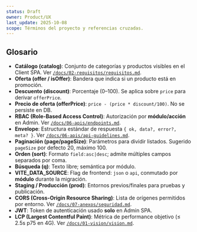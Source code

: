 ```yaml
---
status: Draft
owner: Product/UX
last_update: 2025-10-08
scope: Términos del proyecto y referencias cruzadas.
---
```


## Glosario

- **Catálogo (catalog)**: Conjunto de categorías y productos visibles en el Client SPA. Ver [`/docs/02-requisitos/requisitos.md`](../02-requisitos/requisitos.md).
- **Oferta (offer / isOffer)**: Bandera que indica si un producto está en promoción.
- **Descuento (discount)**: Porcentaje (0–100). Se aplica sobre `price` para derivar `offerPrice`.
- **Precio de oferta (offerPrice)**: `price - (price * discount/100)`. No se persiste en DB.
- **RBAC (Role-Based Access Control)**: Autorización por **módulo/acción** en Admin. Ver [`/docs/06-apis/endpoints.md`](../06-apis/endpoints.md).
- **Envelope**: Estructura estándar de respuesta `{ ok, data?, error?, meta? }`. Ver [`/docs/06-apis/api-guidelines.md`](../06-apis/api-guidelines.md).
- **Paginación (page/pageSize)**: Parámetros para dividir listados. Sugerido `pageSize` por defecto 20, máximo 100.
- **Orden (sort)**: Formato `field:asc|desc`; admite múltiples campos separados por coma.
- **Búsqueda (q)**: Texto libre; semántica por módulo.
- **VITE_DATA_SOURCE**: Flag de frontend: `json` o `api`, conmutado por **módulo** durante la migración.
- **Staging / Producción (prod)**: Entornos previos/finales para pruebas y publicación.
- **CORS (Cross-Origin Resource Sharing)**: Lista de orígenes permitidos por entorno. Ver [`/docs/07-anexos/seguridad.md`](./seguridad.md).
- **JWT**: Token de autenticación usado **solo** en Admin SPA.
- **LCP (Largest Contentful Paint)**: Métrica de performance objetivo (≤ 2.5s p75 en 4G). Ver [`/docs/01-vision/vision.md`](../01-vision/vision.md).
